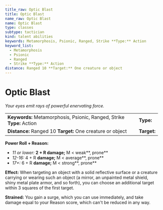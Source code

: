 ```yaml
---
title_raw: Optic Blast
title: Optic Blast
name_raw: Optic Blast
name: Optic Blast
type: classes
subtype: tactician
kind: talent abilities
keywords: Metamorphosis, Psionic, Ranged, Strike **Type:** Action
keyword_list:
  - Metamorphosis
  - Psionic
  - Ranged
  - Strike **Type:** Action
distance: Ranged 10 **Target:** One creature or object
---
```


# Optic Blast

*Your eyes emit rays of powerful enervating force.*

|                                                                       |             |
| :-------------------------------------------------------------------- | :---------- |
| **Keywords:** Metamorphosis, Psionic, Ranged, Strike **Type:** Action | **Type:**   |
| **Distance:** Ranged 10 **Target:** One creature or object            | **Target:** |

**Power Roll + Reason:**

- *11 or lower:* **2 + R damage;** M \< weak\*\*, prone\*\*
- *12-16:* 4 + R **damage;** M \< average\*\*, prone\*\*
- *17+:* 6 + R **damage;** M \< strong\*\*, prone\*\*

**Effect:** When targeting an object with a solid reflective surface or a creature carrying or wearing such an object (a mirror, an unpainted metal shield, shiny metal plate armor, and so forth), you can choose an additional target within 3 squares of the first target.

**Strained:** You gain a surge, which you can use immediately, and take damage equal to your Reason score, which can't be reduced in any way.
